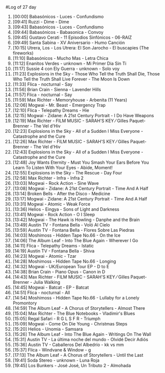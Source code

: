 #Log of 27 day

1. [00:00] Babasónicos - Luces - Confundismo
1. [09:41] Ruzzi - Dime - Dime
1. [09:43] Babasónicos - Luces - Confundismo
1. [09:44] Babasónicos - Babasonica - Convoy
1. [09:45] Gustavo Cerati - 11 Episodios Sinfónicos - 06-RAIZ
1. [09:49] Santa Sabina - XV Aniversario - Humo Canción
1. [10:15] Utrera, Los - Los Utrera: El Son Jarocho - El buscapies (The fireworks)
1. [11:10] Babasónicos - Mucho Mas - Letra Chica
1. [11:12] Enanitos Verdes - unknown - Mi Primer Dia Sin Ti
1. [11:17] Sussie 4 con Ely Guerra - unknown - Solo voy
1. [11:23] Explosions in the Sky - Those Who Tell the Truth Shall Die, Those Who Tell the Truth Shall Live Forever - The Moon Is Down
1. [11:33] Flica - nocturnal - Say
1. [11:56] Brian Crain - Sienna - Lavender Hills
1. [11:57] Flica - nocturnal - Say
1. [11:59] Max Richter - Memoryhouse - Arbenita (11 Years)
1. [12:06] Mogwai - Mr. Beast - Emergency Trap
1. [12:10] Flica - Telepathy Dreams - Hie
1. [12:15] Mogwai - Zidane: A 21st Century Portrait - I Do Have Weapons
1. [12:19] Max Richter - FILM MUSIC - SARAH'S KEY ⁄ Gilles Paquet-Brenner - The Vel d'Hiv
1. [12:23] Explosions in the Sky - All of a Sudden I Miss Everyone - Catastrophe and the Cure
1. [12:26] Max Richter - FILM MUSIC - SARAH'S KEY ⁄ Gilles Paquet-Brenner - The Vel d'Hiv
1. [12:43] Explosions in the Sky - All of a Sudden I Miss Everyone - Catastrophe and the Cure
1. [12:48] Joy Wants Eternity - Must You Smash Your Ears Before You Learn To Listen With Your Eyes - Abide, Moment!
1. [12:55] Explosions in the Sky - The Rescue - Day Four
1. [12:58] Max Richter - Infra - Infra 2
1. [13:03] Mogwai - Rock Action - Sine Wave
1. [13:08] Mogwai - Zidane: A 21st Century Portrait - Time And A Half
1. [13:14] Broken Bells - After the Disco - Medicine
1. [13:17] Mogwai - Zidane: A 21st Century Portrait - Time And A Half
1. [13:31] Mogwai - Atomic - Weak Force
1. [13:36] Helios - Eingya - Sons of Light and Darkness
1. [13:41] Mogwai - Rock Action - O I Sleep
1. [13:42] Mogwai - The Hawk is Howling - Danphe and the Brain
1. [13:49] Austin TV - Fontana Bella - Voló Al Cielo
1. [13:59] Austin TV - Fontana Bella - Flores Sobre Las Piedras
1. [14:03] Moshimoss - Hidden Tape No.66 - On the Ice
1. [14:06] The Album Leaf - Into The Blue Again - Wherever I Go
1. [14:11] Flica - Telepathy Dreams - Istatic
1. [14:19] Austin TV - Fontana Bella - Shiva
1. [14:23] Mogwai - Atomic - Tzar
1. [14:28] Moshimoss - Hidden Tape No.66 - Longing
1. [14:32] Mogwai - UK/European Tour EP - D to E
1. [14:38] Brian Crain - Piano Opus - Canon in D
1. [14:43] Max Richter - FILM MUSIC - SARAH'S KEY ⁄ Gilles Paquet-Brenner - Julia Walking
1. [14:45] Mogwai - Batcat - EP - Batcat
1. [14:51] Flica - nocturnal - All
1. [14:54] Moshimoss - Hidden Tape No.66 - Lullaby for a Lonely Promontory
1. [14:59] The Album Leaf - A Chorus of Storytellers - Almost There
1. [15:04] Max Richter - The Blue Notebooks - Vladimir's Blues
1. [15:05] Regal Safari - R G L S F R - Triumph
1. [15:09] Mogwai - Come On Die Young - Christmas Steps
1. [15:20] Helios - Unomia - Samsara
1. [15:26] The Album Leaf - Into The Blue Again - Writings On The Wall
1. [15:31] Austin TV - La última noche del mundo - Olvidé Decir Adiós
1. [15:36] Austin TV - Caballeros Del Albedrío - kk vs mm
1. [15:37] Flica - Windvane & Window - g
1. [17:13] The Album Leaf - A Chorus of Storytellers - Until the Last
1. [19:41] Soda Stereo - unknown - Luna Roja
1. [19:45] Los Bunkers - José José, Un Tributo 2 - Almohada
